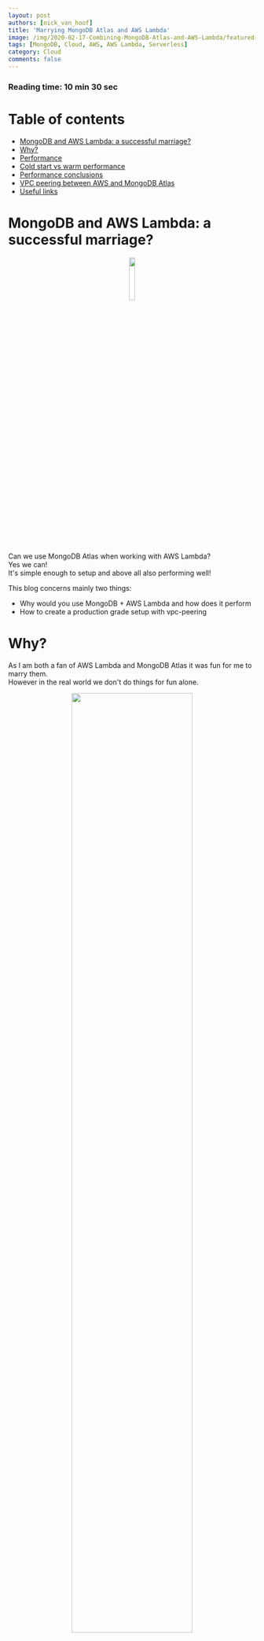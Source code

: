 ```yaml
---
layout: post
authors: [nick_van_hoof]
title: 'Marrying MongoDB Atlas and AWS Lambda'
image: /img/2020-02-17-Combining-MongoDB-Atlas-and-AWS-Lambda/featured-image.png
tags: [MongoDB, Cloud, AWS, AWS Lambda, Serverless]
category: Cloud
comments: false
---
```


### Reading time: 10 min 30 sec

# Table of contents
* [MongoDB and AWS Lambda: a successful marriage?](#mongodb-and-aws-lambda-a-successful-marriage)
* [Why?](#mongodb-and-aws-lambda-why)
* [Performance](#mongodb-and-aws-lambda-performance)
* [Cold start vs warm performance](#cold-start-vs-warm-performance)
* [Performance conclusions](#performance-conclusion)
* [VPC peering between AWS and MongoDB Atlas](#vpc-peering-connect-your-lambda-functions-with-your-mongodb-atlas-cluster)
* [Useful links](#useful-links)


# MongoDB and AWS Lambda: a successful marriage?

<div style="text-align: center;" >
  <img src="/img/2020-02-17-Combining-MongoDB-Atlas-and-AWS-Lambda/rings.png" width="15%" height="15%">
</div>

Can we use MongoDB Atlas when working with AWS Lambda?  
Yes we can!   
It's simple enough to setup and above all also performing well!  

This blog concerns mainly two things:
* Why would you use MongoDB + AWS Lambda and how does it perform
* How to create a production grade setup with vpc-peering

# Why?
As I am both a fan of AWS Lambda and MongoDB Atlas it was fun for me to marry them.  
However in the real world we don't do things for fun alone.  

<div style="text-align: center;" >
  <img src="/img/2020-02-17-Combining-MongoDB-Atlas-and-AWS-Lambda/mongodb-plus-aws-lambda.png" width="70%" height="70%">
</div>

What are the motives to combine MongoDB Atlas and AWS Lambda?

* In case of MongoDB you provision your cluster and you know what you'll pay for it.
* MongoDB has a rich language to query within a collection
* On top of your data in MongoDB you can build rich dashboards for business intelligence.
* MongoDB supports joins over collections.
* Supports up to 64 indexes per collection
* A wide variety of index types like hash, compound, unique, array, partial, TTL, geospatial, sparse, text and wildcard indexes
* Large documents allowed. A MongoDB document can be up to 16 Mb.
* Use MongoDB Stich and GraphQL to query your data.
* Flexible data access. Also in a NoSQL world it is important to know your data access model. 
Data modeling is an important step that needs to be taken carefully before you start persisting your data.
The way your data is modelled will limit the access patterns that can be used on your data.
MongoDB offers you more flexibility to access your data in different ways after you have stored it.

# Performance
Suppose you have setup access from your Lambda Functions to your MongoDB Atlas Cluster (If you want to know how, read more about it in the second part of this post).

Since we are dealing with Lambda Functions we also have to deal with a phenomenon called "cold start". 
This is the case for any Lambda Function no matter what database it connects to.
MongoDB mentions on there website that there is an initial startup delay due to this.

I am testing using the following setup:

<div style="text-align: center;" >
  <img src="/img/2020-02-17-Combining-MongoDB-Atlas-and-AWS-Lambda/Architecture.png">
</div>

Items are coming in via requests through the API.
The `APILambda` drops the items on a queue.  
A second Lambda Function `SaveMongoDBLambda` stores the items in the MongoDB database.
Of this second Lambda Function I will measure the performance:
* during a cold start
* when the Lambda is already warm

Other things important to know:
* In the above setup I limit the maximum number of concurrently running Lambda Functions instances of the `SaveMongoDBLambda` to 10.
* The Lambda Functions are written in `Java` which will add time to the coldstart performance compared to `Python` or `NodeJS`.
* In this case I am reading the items from the queue one by one. 
  Also storing them one by one.
  To optimize we would do this in batch.  
  Here we want to measure performance and we don't want the batch size to vary.
  So we store them one by one.
* The lambda function runs in a VPC to be able to make a peering connection to the MongoDB Atlas Cluster.
* The items that are being stored are only a few tens of bytes large.
* In total 1000 items were inserted
  

## The results: analyzing the results using XRAY
I am using the AWS Xray SDK to trace and analyze the requests flowing through the application.

Here is a graph showing you the `Response Distribution` of the `SaveMongoDBLambda`. 
Hence, this is the time that the Lambda Function took to execute.

<div style="text-align: center;" >
  <img src="/img/2020-02-17-Combining-MongoDB-Atlas-and-AWS-Lambda/response-distribution.png" width="50%" height="50%">
</div>

We notice two things.
* The graph is heavily balanced to the left. 
Most of the requests took very little time.
* On the right end of the spectrum we also see a couple of request. 
This are the cold starts that occur the first time a Lambda Function is invoked.

From the XRAY service map we can see that on average the Lambda Function took 174 milliseconds to execute.
 
<div style="text-align: center;" >
  <img src="/img/2020-02-17-Combining-MongoDB-Atlas-and-AWS-Lambda/service-map.png" width="70%" height="70%">
</div>

### Cold start vs warm performance
We can further dissect a cold start with XRAY.

<div style="text-align: center;" >
  <img src="/img/2020-02-17-Combining-MongoDB-Atlas-and-AWS-Lambda/coldstart.png" width="80%" height="80%">
</div>

We see that:
* Bootstrapping the runtime and code in the vpc lambda took 1.7 seconds.
* The initial connection is being made to the database which takes 5 seconds. 
This connection overhead is also there when using AWS native databases.
Though then it will be smaller.
* Saving the actual item took 1.1 second.

That's for the first execution of the Lambda Function.
How does this compare against a Lambda function that is already "warm".  
We can also analyse a warm lambda with XRAY.

<div style="text-align: center;" >
  <img src="/img/2020-02-17-Combining-MongoDB-Atlas-and-AWS-Lambda/warm-execution.png" width="80%" height="80%">
</div>

Now we notice:
* Total execution took only 18 ms!
* There is no longer any initialization overhead.
* Storing the item took 6 ms!


## Performance conclusions

* Storing items in the database when the Lambda Function is already warm is blazingly fast.
* Initializing the connection in case of a cold start adds time to the cold start.

# VPC peering: connect your Lambda Functions with your MongoDB Atlas Cluster
Want to know how to set up a VPC peering connection between your AWS VPC and MongoDB Atlas Cluster?
Read on.. 

We want to deploy a production grade setup.  
This means we won't connect over the open internet.
We'll setup a VPC peering connection between our Atlas Cluster and our AWS VPC.  

## The AWS side
Let's setup a new VPC.
In this VPC we will create a public subnet.  
A route table will be associated with that subnet.
In the route table we'll define that we want to route all database traffic through the VPC peering connection towards the Atlas cluster.

In the AWS User Interface navigate to the VPC dashboard and click `Launch VPC Wizard`.

<div style="text-align: center;" >
  <img src="/img/2020-02-17-Combining-MongoDB-Atlas-and-AWS-Lambda/1-VPC-dashboard.png" width="70%" height="70%">
</div>

Select that you want to create a VPC with a single public subnet.

<div style="text-align: center;" >
  <img src="/img/2020-02-17-Combining-MongoDB-Atlas-and-AWS-Lambda/2-VPC-with-single-public-subnet.png" width="70%" height="70%">
</div>

Specify how big you want the IP range of this VPC to be.
If you have trouble figuring out the relation between the `CIDR block` and the `Network Range` use one of the online converters to help you. ([https://www.ipaddressguide.com/cidr](https://www.ipaddressguide.com/cidr){:target="_blank" rel="noopener noreferrer"}) )  
Give your VPC and public subnet a name.  
Make sure that `enable DNS hostnames` is enabled.

<div style="text-align: center;" >
  <img src="/img/2020-02-17-Combining-MongoDB-Atlas-and-AWS-Lambda/3-VPC-with-single-public-subnet-2.png" width="100%" height="100%">
</div>

Your VPC has been successfully created.

<div style="text-align: center;" >
  <img src="/img/2020-02-17-Combining-MongoDB-Atlas-and-AWS-Lambda/4-VPC-successfully-created.png" width="70%" height="70%">
</div>

If you now navigate to the subnet tab you see that a new subnet has been created.  
When going to the route tables tab you see two new rout tables.
That is a route table for your VPC and a route table specifically for your public subnet.

<div style="text-align: center;" >
  <img src="/img/2020-02-17-Combining-MongoDB-Atlas-and-AWS-Lambda/5-new-subnet.png" width="90%" height="90%">
</div>

<div style="text-align: center;" >
  <img src="/img/2020-02-17-Combining-MongoDB-Atlas-and-AWS-Lambda/6-new-route-tables.png" width="90%" height="90%">
</div>

Before we go to MongoDB Atlas get some specific data about your VPC:
* From the subnet tab write down the VPC-id and IPv4 CIDR.
* Under the security group tab find the security group that is associated with your vpc.
Write this security group identifier down.

<div style="text-align: center;" >
  <img src="/img/2020-02-17-Combining-MongoDB-Atlas-and-AWS-Lambda/7-security-group.png" width="90%" height="90%">
</div>




## The MongoDB side

Setup the MongoDB cluster.
**This has to be a dedicated cluster which means you'll need at least an M10.**

<div style="text-align: center;" >
  <img src="/img/2020-02-17-Combining-MongoDB-Atlas-and-AWS-Lambda/Setup-m10-cluster.png" width="70%" height="70%">
</div>

Wait till your cluster is set up.

<div style="text-align: center;" >
  <img src="/img/2020-02-17-Combining-MongoDB-Atlas-and-AWS-Lambda/m10-is-setup.png" width="70%" height="70%">
</div>

In the Atlas UI navigate to `Security` -> `Network Access`.  
Hit `+ new peering connection` and select AWS as cloud provider.  
The below screen will pop up. Here you have to specify some configuration.
* Account ID: your AWS account Id which you can find under the 'My Account' in the AWS console
* VPC-id: Fill in the VPC-id that you copied from the vpc that you just created in AWS
* VPC CIDR: specify the CIDR block that you used to configure your vpc with on AWS
* region: the region where you created the AWS vpc

<div style="text-align: center;" >
  <img src="/img/2020-02-17-Combining-MongoDB-Atlas-and-AWS-Lambda/8-setup-peering-connection-atlas.png" width="70%" height="70%">
</div>

Hit `Instantiate peering` !


<div style="text-align: center;" >
  <img src="/img/2020-02-17-Combining-MongoDB-Atlas-and-AWS-Lambda/9-pending-peering-connection.png" width="70%" height="70%">
</div>

Notice that MongoDB created an `Atlas CIDR` which specifies the IP range in which your Atlas cluster will reside.  Write this down, you will need it later on.
We are connecting the Atlas IP range with the IP range of our AWS VPC, hence VPC peering.

The peering connection is now pending.   

Go back to AWS.

## The AWS side (again)
In the VPC service of AWS go to `Peering Connections`.  
You will notice a new peering request with status `Pending Acceptance`.
<div style="text-align: center;" >
  <img src="/img/2020-02-17-Combining-MongoDB-Atlas-and-AWS-Lambda/10-aws-peering-connection-request.png" width="80%" height="80%">
</div>

Accept this peering request!

Now you have to update your routing tables.
AWS will also ask you `Do you want to update your routing tables` when you accept the peering request.  Click `Modify my route tables now`.
We will deploy our Lambda Functions in the public subnet of our VPC.
So we want to modify the route table that is associated with that subnet.
You can recognize that route table because it has an **explicit subnet association**.

<div style="text-align: center;" >
  <img src="/img/2020-02-17-Combining-MongoDB-Atlas-and-AWS-Lambda/11-modify-route-table.png" width="100%" height="100%">
</div>

Click `edit routes` when selecting the route table with an **explicit subnet association**
Add a route towards your Atlas cluster as indicated in the image below.  
What we are actually saying here is that we want to route all traffic to our Atlas cluster through the VPC peering connection.  
As `Destination` choose the Atlas CIDR and under `Target` choose your VPC peering connection.

<div style="text-align: center;" >
  <img src="/img/2020-02-17-Combining-MongoDB-Atlas-and-AWS-Lambda/12-edit-routes.png" width="100%" height="100%">
</div>

Updating the route table will update the status of the peering connection to **available** in the Atlas UI.  
This takes a couple of minutes.

<div style="text-align: center;" >
  <img src="/img/2020-02-17-Combining-MongoDB-Atlas-and-AWS-Lambda/13-peering-available.png" width="100%" height="100%">
</div>

### Deploy your lambda functions!

Now it is time to deploy your Lambda Function in the VPC that you just configured.
This Lambda Function will connect to your MongoDB Atlas Cluster via the vpc-peering we have set up.

I created a project that you can use to deploy a Lambda Function in your own vpc.
You can then use it to store items in your MongoDB collection.
The repository can be found [here](https://github.com/Nxtra/awslambda-mongodb-vpc-peering)

You need to update certain config values in this project to make it work for your own vpc!
To deploy a Lambda Function in your VPC you have to configure the VPC config:
* use the pubic subnet that we just created
* specify the security group of you AWS vpc
You also have to update the connection string.

The following instructions can also be found in the `README` of the project.

In `template.yaml`: 
* update the environment variable that specifies the connection string, database  and collection to your own connection string, database and connection.
    ``
      Environment:
        Variables:
          MONGODB_CONNECTION_STRING: mongodb+srv://<user>:<password>@<your-cluster>.mongodb.net/test?retryWrites=true&w=majority
          DATABASE: yourDatabaseName
          COLLECTION: yourCollectionName
    ```
* update the `VpcConfig` with your own vpc security group and subnet:
    ```
      VpcConfig:
        SecurityGroupIds:
          - sg-01004aee8e2eb4f33
        SubnetIds:
          - subnet-028397e077f1f8e7a
    ```
  
Deploy your Lambda functions to your VPC and test them out!
Run `./deploy.sh` to deploy the Lambda Function to your account.
Running this script successfully will output the URL on which you can send an item through the API towards the Lambda Function.

<div style="text-align: center;" >
  <img src="/img/2020-02-17-Combining-MongoDB-Atlas-and-AWS-Lambda/stack-outputs.png" width="100%" height="100%">
</div>

Use this URL to trigger the Lambda Function.
This will return the `ObjectId` of the item in your MongoDB collection!

<div style="text-align: center;" >
  <img src="/img/2020-02-17-Combining-MongoDB-Atlas-and-AWS-Lambda/invocation-result.png" width="100%" height="100%">
</div>

In the Lambda User Interface of the AWS Console you will now see that the Lambda Function has been deployed in the correct subnet with the right security group.

<div style="text-align: center;" >
  <img src="/img/2020-02-17-Combining-MongoDB-Atlas-and-AWS-Lambda/14-lambda-in-vpc.png" width="70%" height="70%">
</div>

Yihaa! MongoDB and AWS Lambda are happily married!

## Useful links
* [https://docs.atlas.mongodb.com/security-vpc-peering/](https://docs.atlas.mongodb.com/security-vpc-peering/)
* [https://aws.amazon.com/xray/](https://aws.amazon.com/xray/)
* [https://www.mongodb.com/compare/mongodb-dynamodb](https://www.mongodb.com/compare/mongodb-dynamodb)
* [https://www.educba.com/mongodb-vs-dynamodb/](https://www.educba.com/mongodb-vs-dynamodb/)
* [https://www.mongodb.com/blog/post/optimizing-aws-lambda-performance-with-mongodb-atlas-and-nodejs](https://www.mongodb.com/blog/post/optimizing-aws-lambda-performance-with-mongodb-atlas-and-nodejs)
